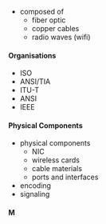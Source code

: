 - composed of 
	- fiber optic
	- copper cables
	- radio waves (wifi)

#### Organisations
- ISO
- ANSI/TIA
- ITU-T
- ANSI
- IEEE

#### Physical Components
- physical components
	- NIC
	- wireless cards
	- cable materials
	- ports and interfaces
- encoding
- signaling

#### M